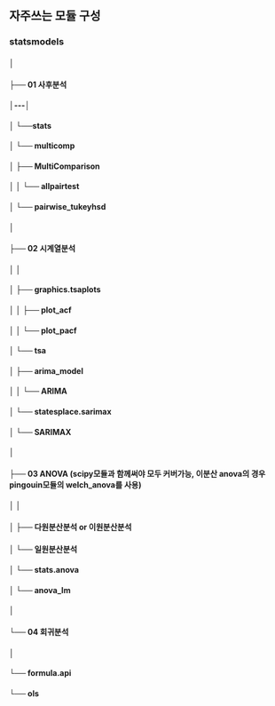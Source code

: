 ## 자주쓰는 모듈 구성
### statsmodels
#### │
#### ├── 01 사후분석
#### │---│
#### │   └──stats
#### │       └── multicomp
#### │           ├── MultiComparison
#### │           │   └── allpairtest
#### │           └── pairwise_tukeyhsd
#### │
#### ├── 02 시계열분석
#### │   │
#### │   ├── graphics.tsaplots
#### │   │   ├── plot_acf
#### │   │   └── plot_pacf
#### │   └── tsa
#### │       ├── arima_model
#### │       │   └── ARIMA
#### │       └── statesplace.sarimax
#### │           └── SARIMAX
#### │
#### ├── 03 ANOVA (scipy모듈과 함께써야 모두 커버가능, 이분산 anova의 경우 pingouin모듈의 welch_anova를 사용)
#### │   │
#### │   ├── 다원분산분석 or 이원분산분석
#### │   └── 일원분산분석
#### │       └── stats.anova
#### │           └── anova_lm
#### │
#### └── 04 회귀분석
####     │
####     └── formula.api
####         └── ols

